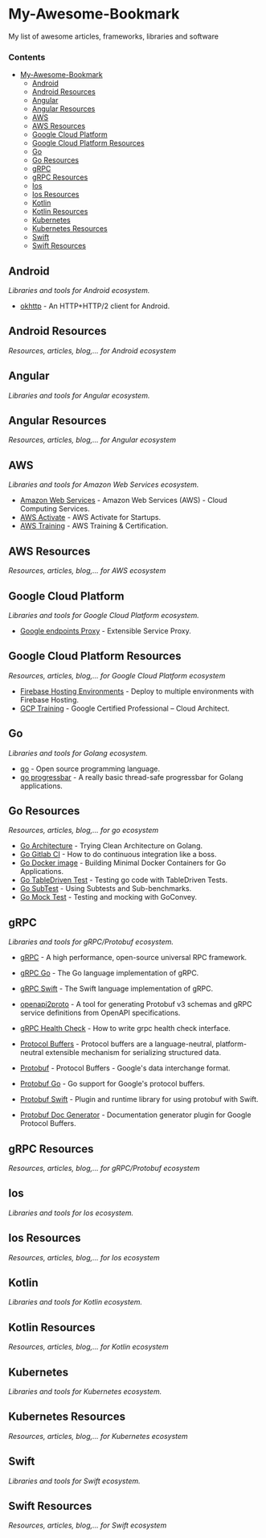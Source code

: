 # My-Awesome-Bookmark
My list of awesome articles, frameworks, libraries and software

### Contents

- [My-Awesome-Bookmark](#my-awesome-bookmark)
    - [Android](#android)
    - [Android Resources](#android-resources)
    - [Angular](#angular)
    - [Angular Resources](#angular-resources)
    - [AWS](#aws)
    - [AWS Resources](#aws-resources)
    - [Google Cloud Platform](#google-cloud-platform)
    - [Google Cloud Platform Resources](#google-cloud-platform-resources)
    - [Go](#go)
    - [Go Resources](#go-resources)
    - [gRPC](#grpc)
    - [gRPC Resources](#grpc-resources)
    - [Ios](#ios)
    - [Ios Resources](#ios-resources)
    - [Kotlin](#kotlin)
    - [Kotlin Resources](#kotlin-resources)
    - [Kubernetes](#kubernetes)
    - [Kubernetes Resources](#kubernetes-resources)
    - [Swift](#swift)
    - [Swift Resources](#swift-resources)
    

## Android

*Libraries and tools for Android ecosystem.*

* [okhttp](https://github.com/square/okhttp) - An HTTP+HTTP/2 client for Android.


## Android Resources

*Resources, articles, blog,... for Android ecosystem*

## Angular

*Libraries and tools for Angular ecosystem.*


## Angular Resources

*Resources, articles, blog,... for Angular ecosystem*

## AWS

*Libraries and tools for Amazon Web Services ecosystem.*

* [Amazon Web Services](https://aws.amazon.com/) - Amazon Web Services (AWS) -  Cloud Computing Services.
* [AWS Activate](https://aws.amazon.com/activate/) - AWS Activate for Startups.
* [AWS Training](https://www.aws.training/Training) - AWS Training & Certification.

## AWS Resources

*Resources, articles, blog,... for AWS ecosystem*

## Google Cloud Platform

*Libraries and tools for Google Cloud Platform ecosystem.*

* [Google endpoints Proxy](https://github.com/cloudendpoints/esp) - Extensible Service Proxy.


## Google Cloud Platform Resources

*Resources, articles, blog,... for Google Cloud Platform ecosystem*

* [Firebase Hosting Environments](https://firebase.googleblog.com/2016/07/deploy-to-multiple-environments-with.html) - Deploy to multiple environments with Firebase Hosting.
* [GCP Training](https://thesaffageek.co.uk/gcp/google-certified-professional-cloud-architect/) - Google Certified Professional – Cloud Architect.

## Go

*Libraries and tools for Golang ecosystem.*

* [go](https://golang.org/) - Open source programming language.
* [go progressbar](https://github.com/schollz/progressbar) - A really basic thread-safe progressbar for Golang applications.

## Go Resources

*Resources, articles, blog,... for go ecosystem*

* [Go Architecture](https://hackernoon.com/golang-clean-archithecture-efd6d7c43047) - Trying Clean Architecture on Golang.
* [Go Gitlab CI](https://about.gitlab.com/2017/11/27/go-tools-and-gitlab-how-to-do-continuous-integration-like-a-boss/) - How to do continuous integration like a boss.
* [Go Docker image](https://blog.codeship.com/building-minimal-docker-containers-for-go-applications/) - Building Minimal Docker Containers for Go Applications.
* [Go TableDriven Test](https://github.com/golang/go/wiki/TableDrivenTests) - Testing go code with TableDriven Tests.
* [Go SubTest](https://blog.golang.org/subtests) - Using Subtests and Sub-benchmarks.
* [Go Mock Test](http://callistaenterprise.se/blogg/teknik/2017/03/03/go-blog-series-part4/) - Testing and mocking with GoConvey.

## gRPC 

*Libraries and tools for gRPC/Protobuf ecosystem.*

* [gRPC](https://grpc.io/) - A high performance, open-source universal RPC framework.
* [gRPC Go](https://github.com/grpc/grpc-go) - The Go language implementation of gRPC.
* [gRPC Swift](https://github.com/grpc/grpc-swift) - The Swift language implementation of gRPC.
* [openapi2proto](https://github.com/NYTimes/openapi2proto) - A tool for generating Protobuf v3 schemas and gRPC service definitions from OpenAPI specifications.
* [gRPC Health Check](https://github.com/go-training/grpc-health-check) - How to write grpc health check interface.

* [Protocol Buffers](https://developers.google.com/protocol-buffers/) - Protocol buffers are a language-neutral, platform-neutral extensible mechanism for serializing structured data.
* [Protobuf](https://github.com/google/protobuf) - Protocol Buffers - Google's data interchange format.
* [Protobuf Go](https://github.com/golang/protobuf) - Go support for Google's protocol buffers.
* [Protobuf Swift](https://github.com/apple/swift-protobuf) - Plugin and runtime library for using protobuf with Swift.
* [Protobuf Doc Generator](https://github.com/pseudomuto/protoc-gen-doc) - Documentation generator plugin for Google Protocol Buffers.

## gRPC Resources

*Resources, articles, blog,... for gRPC/Protobuf ecosystem*

## Ios 

*Libraries and tools for Ios ecosystem.*

## Ios Resources

*Resources, articles, blog,... for Ios ecosystem*

## Kotlin 

*Libraries and tools for Kotlin ecosystem.*

## Kotlin Resources

*Resources, articles, blog,... for Kotlin ecosystem*

## Kubernetes

*Libraries and tools for Kubernetes ecosystem.*

## Kubernetes Resources

*Resources, articles, blog,... for Kubernetes ecosystem*

## Swift

*Libraries and tools for Swift ecosystem.*

## Swift Resources

*Resources, articles, blog,... for Swift ecosystem*

